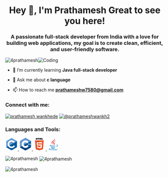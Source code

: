 <h1 align="center">Hey 👋, I'm Prathamesh Great to see you here!</h1>
<h3 align="center">A passionate full-stack developer from India with a love for building web applications, my goal is to create clean, efficient, and user-friendly software.</h3>

<img align="right" alt="Coding" width="400" src="https://cdn.dribbble.com/users/1162077/screenshots/3848914/programmer.gif">

<p align="left"> <img src="https://komarev.com/ghpvc/?username=4prathamesh&label=Profile%20views&color=0e75b6&style=flat" alt="4prathamesh" /> </p>

- 🌱 I’m currently learning **Java full-stack developer**

- 💬 Ask me about **c language**

- 📫 How to reach me **prathameshw7580@gmail.com**

<h3 align="left">Connect with me:</h3>
<p align="left">
<a href="(https://www.linkedin.com/in/prathamesh-wankhede-16871a258/)" target="blank"><img align="center" src="https://raw.githubusercontent.com/rahuldkjain/github-profile-readme-generator/master/src/images/icons/Social/linked-in-alt.svg" alt="prathamesh wankhede" height="30" width="40" /></a>
<a href="https://www.hackerrank.com/@prathameshwankh2" target="blank"><img align="center" src="https://raw.githubusercontent.com/rahuldkjain/github-profile-readme-generator/master/src/images/icons/Social/hackerrank.svg" alt="@prathameshwankh2" height="30" width="40" /></a>
  
</p>

<h3 align="left">Languages and Tools:</h3>
<p align="left"> <a href="https://www.cprogramming.com/" target="_blank" rel="noreferrer"> <img src="https://raw.githubusercontent.com/devicons/devicon/master/icons/c/c-original.svg" alt="c" width="40" height="40"/> </a> <a href="https://www.w3schools.com/cpp/" target="_blank" rel="noreferrer"> <img src="https://raw.githubusercontent.com/devicons/devicon/master/icons/cplusplus/cplusplus-original.svg" alt="cplusplus" width="40" height="40"/> </a> <a href="https://www.w3.org/html/" target="_blank" rel="noreferrer"> <img src="https://raw.githubusercontent.com/devicons/devicon/master/icons/html5/html5-original-wordmark.svg" alt="html5" width="40" height="40"/> </a> <a href="https://www.java.com" target="_blank" rel="noreferrer"> <img src="https://raw.githubusercontent.com/devicons/devicon/master/icons/java/java-original.svg" alt="java" width="40" height="40"/> </a> </p>

<p><img align="left" src="https://github-readme-stats.vercel.app/api/top-langs?username=4prathamesh&show_icons=true&locale=en&layout=compact" alt="4prathamesh" /></p>

<p>&nbsp;<img align="center" src="https://github-readme-stats.vercel.app/api?username=4prathamesh&show_icons=true&locale=en" alt="4prathamesh" /></p>

<p><img align="center" src="https://github-readme-streak-stats.herokuapp.com/?user=4prathamesh&" alt="4prathamesh" /></p>
